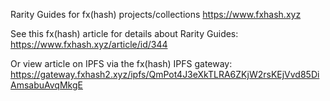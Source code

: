 Rarity Guides for fx(hash) projects/collections
https://www.fxhash.xyz

See this fx(hash) article for details about Rarity Guides:
https://www.fxhash.xyz/article/id/344

Or view article on IPFS via the fx(hash) IPFS gateway:
https://gateway.fxhash2.xyz/ipfs/QmPot4J3eXkTLRA6ZKjW2rsKEjVvd85DiAmsabuAvqMkgE
